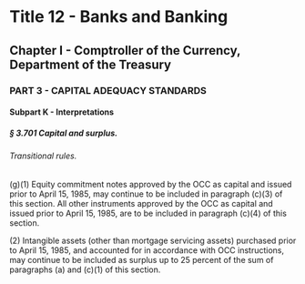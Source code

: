 
# Title 12 - Banks and Banking
## Chapter I - Comptroller of the Currency, Department of the Treasury
### PART 3 - CAPITAL ADEQUACY STANDARDS
#### Subpart K - Interpretations
##### § 3.701 Capital and surplus.
###### Transitional rules.

(g)(1) Equity commitment notes approved by the OCC as capital and issued prior to April 15, 1985, may continue to be included in paragraph (c)(3) of this section. All other instruments approved by the OCC as capital and issued prior to April 15, 1985, are to be included in paragraph (c)(4) of this section.

(2) Intangible assets (other than mortgage servicing assets) purchased prior to April 15, 1985, and accounted for in accordance with OCC instructions, may continue to be included as surplus up to 25 percent of the sum of paragraphs (a) and (c)(1) of this section.
